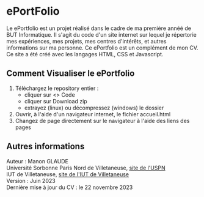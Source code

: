 # ePortFolio
Le ePortfolio est un projet réalisé dans le cadre de ma première annéé de BUT Informatique.
Il s'agit du code d'un site internet sur lequel je répertorie mes expériences, mes projets, mes centres d'intérêts, et autres informations sur ma personne.
Ce ePortfolio est un complément de mon CV.
Ce site a été créé avec les langages HTML, CSS et Javascript.

## Comment Visualiser le ePortfolio
1) Téléchargez le repository entier :  
    - cliquer sur <> Code
    - cliquer sur Download zip
    - extrayez (linux) ou décompressez (windows) le dossier     
2) Ouvrir, à l'aide d'un navigateur internet, le fichier accueil.html
3) Changez de page directement sur le navigateur à l'aide des liens des pages

## Autres informations
Auteur : Manon GLAUDE  
Université Sorbonne Paris Nord de Villetaneuse, [site de l'USPN](https://www.univ-spn.fr/)  
IUT de Villetaneuse, [site de l'IUT de Villetaneuse](https://iutv.univ-paris13.fr/)  
Version : Juin 2023  
Dernière mise à jour du CV : le 22 novembre 2023

